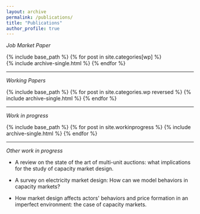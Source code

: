 ```yaml
---
layout: archive
permalink: /publications/
title: "Publications"
author_profile: true
---
```




_Job Market Paper_

{% include base_path %}
{% for post in site.categories[wp] %}  
{% include archive-single.html %}
{% endfor %}

----


_Working Papers_


{% include base_path %}
{% for post in site.categories.wp reversed %}
  {% include archive-single.html %}
{% endfor %}

-----

_Work in progress_


{% include base_path %}
{% for post in site.workinprogress %}
  {% include archive-single.html %}
{% endfor %}

------

_Other work in progress_


  * A review on the state of the art of multi-unit auctions: what implications for the study of capacity market design.

  * A survey on electricity market design: How can we model behaviors in capacity markets?
  
  * How market design affects actors' behaviors and price formation in an imperfect environment: the case of capacity markets. 



